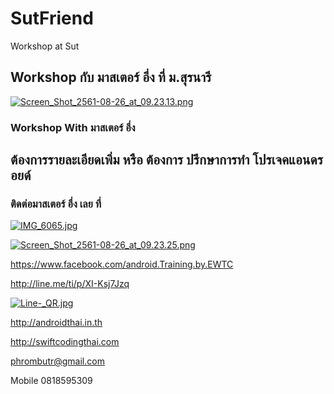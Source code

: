# SutFriend
Workshop at Sut
## Workshop กับ มาสเตอร์ อึ่ง ที่ ม.สุรนารี

[![Screen_Shot_2561-08-26_at_09.23.13.png](https://s26.postimg.cc/cs6tyyf89/Screen_Shot_2561-08-26_at_09.23.13.png)](https://postimg.cc/image/it4iw11ud/)

### Workshop With มาสเตอร์ อึ่ง

## ต้องการรายละเอียดเพิ่ม หรือ ต้องการ ปรึกษาการทำ โปรเจคแอนดรอยด์
### ติดต่อมาสเตอร์ อึ่ง เลย ที่

[![IMG_6065.jpg](https://s26.postimg.cc/kajrs6fbt/IMG_6065.jpg)](https://postimg.cc/image/7j5llo5jp/)

[![Screen_Shot_2561-08-26_at_09.23.25.png](https://s26.postimg.cc/7tjbkh15l/Screen_Shot_2561-08-26_at_09.23.25.png)](https://postimg.cc/image/e78enq61h/)


https://www.facebook.com/android.Training.by.EWTC

http://line.me/ti/p/XI-Ksj7Jzq

[![Line-_QR.jpg](https://s26.postimg.cc/dwuoozv15/Line-_QR.jpg)](https://postimg.cc/image/mrvizijth/)

http://androidthai.in.th

http://swiftcodingthai.com

phrombutr@gmail.com

Mobile 0818595309

